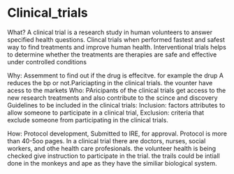 # Clinical_trials
What?  A clinical trial is a research study in human volunteers to answer specified health questions. Clincal trials when performed fastest and safest way to find treatments  and improve human health. Interventional trials helps to determine whether the treatments are therapies are safe and effective under controlled conditions

Why: Assemment to find out if the drug is effecitve. for example the drup A reduces the bp or not.Pariciapting in the clinical trials. the vounter have acess to the markets 
Who: PAricipants of the clinical trials get access to the new research treatments and also contribute to the scince and discovery  Guidelines to be included in the clinical trials: Inclusion: factors attributes to allow someone to participate in  a  clinical trial, Exclusion: criteria that exclude someone from participating in the clinical trials.

How: Protocol development, Submitted to IRE, for approval. Protocol is  more than 40-5oo pages. In a clinical trial there are doctors, nurses, social workers, and othe health care profesionals. the volunteer health is being checked give instruction to participate in the trial. the trails could be intiall done in the monkeys and ape as they have the similiar biological system.





